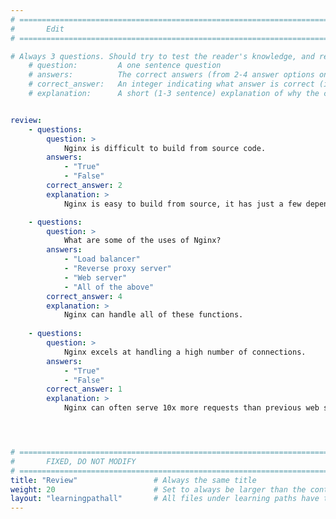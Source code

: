 ```yaml
---
# ================================================================================
#       Edit
# ================================================================================

# Always 3 questions. Should try to test the reader's knowledge, and reinforce the key points you want them to remember.
    # question:         A one sentence question
    # answers:          The correct answers (from 2-4 answer options only). Should be surrounded by quotes.
    # correct_answer:   An integer indicating what answer is correct (index starts from 0)
    # explanation:      A short (1-3 sentence) explanation of why the correct answer is correct. Can add aditional context if desired


review:
    - questions:
        question: >
            Nginx is difficult to build from source code.
        answers:
            - "True"
            - "False"
        correct_answer: 2                    
        explanation: >
            Nginx is easy to build from source, it has just a few dependencies.

    - questions:
        question: >
            What are some of the uses of Nginx?
        answers:
            - "Load balancer"
            - "Reverse proxy server"
            - "Web server"
            - "All of the above"
        correct_answer: 4                  
        explanation: >
            Nginx can handle all of these functions.
               
    - questions:
        question: >
            Nginx excels at handling a high number of connections.
        answers:
            - "True"
            - "False"
        correct_answer: 1                    
        explanation: >
            Nginx can often serve 10x more requests than previous web servers.




# ================================================================================
#       FIXED, DO NOT MODIFY
# ================================================================================
title: "Review"                 # Always the same title
weight: 20                      # Set to always be larger than the content in this path
layout: "learningpathall"       # All files under learning paths have this same wrapper
---
```


